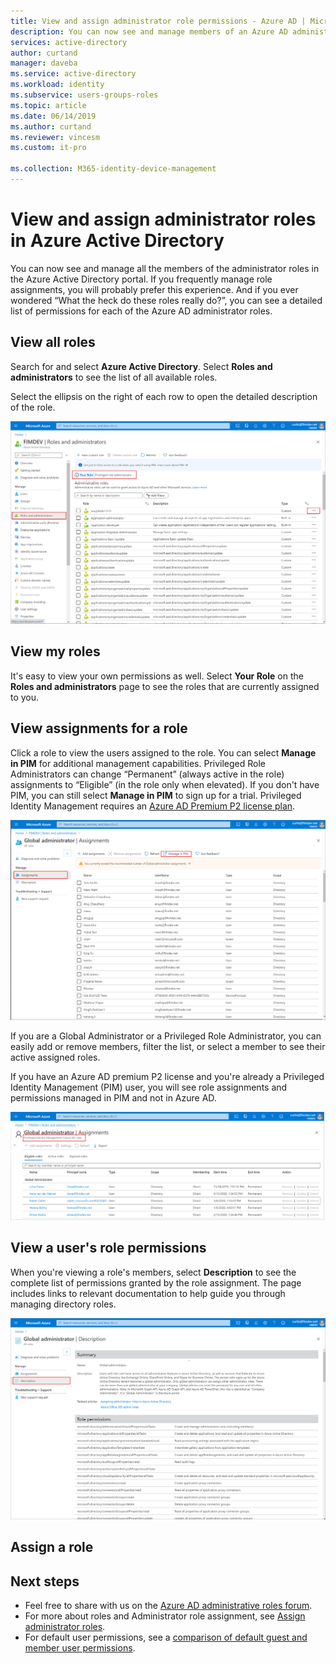 ```yaml
---
title: View and assign administrator role permissions - Azure AD | Microsoft Docs
description: You can now see and manage members of an Azure AD administrator role in the portal. For those who frequently manage role assignments.
services: active-directory
author: curtand
manager: daveba
ms.service: active-directory
ms.workload: identity
ms.subservice: users-groups-roles
ms.topic: article
ms.date: 06/14/2019
ms.author: curtand
ms.reviewer: vincesm
ms.custom: it-pro

ms.collection: M365-identity-device-management
---
```

# View and assign administrator roles in Azure Active Directory

You can now see and manage all the members of the administrator roles in the Azure Active Directory portal. If you frequently manage role assignments, you will probably prefer this experience. And if you ever wondered “What the heck do these roles really do?”, you can see a detailed list of permissions for each of the Azure AD administrator roles.

## View all roles

Search for and select **Azure Active Directory**. Select **Roles and administrators** to see the list of all available roles.

Select the ellipsis on the right of each row to open the detailed description of the role.

![list of roles in Azure AD portal](./media/directory-manage-roles-portal/view-roles-in-azure-active-directory.png)

## View my roles

It's easy to view your own permissions as well. Select **Your Role** on the **Roles and administrators** page to see the roles that are currently assigned to you.

## View assignments for a role

Click a role to view the users assigned to the role. You can select **Manage in PIM** for additional management capabilities. Privileged Role Administrators can change “Permanent” (always active in the role) assignments to “Eligible” (in the role only when elevated). If you don't have PIM, you can still select **Manage in PIM** to sign up for a trial. Privileged Identity Management requires an [Azure AD Premium P2 license plan](../privileged-identity-management/subscription-requirements.md).

![list of members of an admin role](./media/directory-manage-roles-portal/member-list.png)

If you are a Global Administrator or a Privileged Role Administrator, you can easily add or remove members, filter the list, or select a member to see their active assigned roles.

If you have an Azure AD premium P2 license and you're already a Privileged Identity Management (PIM) user, you will see role assignments and permissions managed in PIM and not in Azure AD.

![Azure AD roles managed in PIM for users who already use PIM and have a Premium P2 license](./media/directory-manage-roles-portal/pim-manages-roles-for-p2.png)

## View a user's role permissions

When you're viewing a role's members, select **Description** to see the complete list of permissions granted by the role assignment. The page includes links to relevant documentation to help guide you through managing directory roles.

![list of permissions for an admin role](./media/directory-manage-roles-portal/role-description.png)

## Assign a role

## Next steps

* Feel free to share with us on the [Azure AD administrative roles forum](https://feedback.azure.com/forums/169401-azure-active-directory?category_id=166032).
* For more about roles and Administrator role assignment, see [Assign administrator roles](directory-assign-admin-roles.md).
* For default user permissions, see a [comparison of default guest and member user permissions](../fundamentals/users-default-permissions.md).
